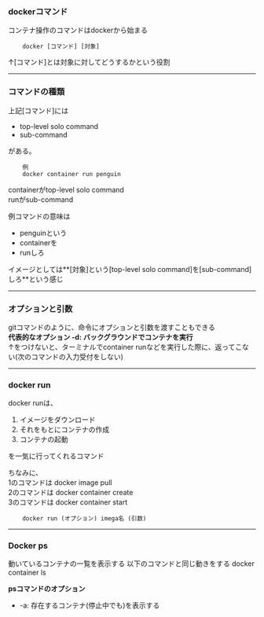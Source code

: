 ### dockerコマンド
コンテナ操作のコマンドはdockerから始まる

        docker [コマンド] [対象]

↑[コマンド]とは対象に対してどうするかという役割

---

### コマンドの種類
上記[コマンド]には
- top-level solo command
- sub-command

がある。

        例
        docker container run penguin

containerがtop-level solo command  
runがsub-command

例コマンドの意味は
- penguinという
- containerを
- runしろ

イメージとしては**[対象]という[top-level solo command]を[sub-command]しろ**という感じ

---
### オプションと引数
gitコマンドのように、命令にオプションと引数を渡すこともできる  
**代表的なオプション -d: バックグラウンドでコンテナを実行**  
↑をつけないと、ターミナルでcontainer runなどを実行した際に、返ってこない(次のコマンドの入力受付をしない)

---

### docker run
docker runは、
1. イメージをダウンロード
2. それをもとにコンテナの作成
3. コンテナの起動

を一気に行ってくれるコマンド

ちなみに、  
1のコマンドは docker image pull  
2のコマンドは docker container create  
3のコマンドは docker container start

        docker run (オプション) imega名 (引数)

---

### Docker ps
動いているコンテナの一覧を表示する
以下のコマンドと同じ動きをする
        docker container ls


**psコマンドのオプション**
- -a: 存在するコンテナ(停止中でも)を表示する
